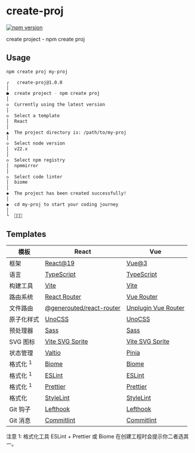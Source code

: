 # create-proj

[![npm version](https://img.shields.io/npm/v/create-proj)](https://npmjs.com/package/create-proj)

create project - npm create proj

## Usage
```bash
npm create proj my-proj

┌   create-proj@1.0.0
│
●  create project - npm create proj
│
◇  Currently using the latest version
│
◇  Select a template
│  React
│
▲  The project directory is: /path/to/my-proj
│
◇  Select node version
│  v22.x
│
◇  Select npm registry
│  npmmirror
│
◇  Select code linter
│  biome
│
◆  The project has been created successfully!
│
◆  cd my-proj to start your coding journey
│
└  🎉🎉🎉
```

## Templates

| 模板 | React | Vue |
|------|-------|-----|
| 框架 | [React@19](https://react.dev/) | [Vue@3](https://vuejs.org/) |
| 语言 | [TypeScript](https://www.typescriptlang.org/) | [TypeScript](https://www.typescriptlang.org/) |
| 构建工具 | [Vite](https://vite.dev/) | [Vite](https://vite.dev/) |
| 路由系统 | [React Router](https://reactrouter.com/) | [Vue Router](https://router.vuejs.org/) |
| 文件路由 | [@generouted/react-router](https://github.com/oedotme/generouted) | [Unplugin Vue Router](https://uvr.esm.is/) |
| 原子化样式 | [UnoCSS](https://unocss.dev/) | [UnoCSS](https://unocss.dev/) |
| 预处理器 | [Sass](https://sass-lang.com/) | [Sass](https://sass-lang.com/) |
| SVG 图标 | [Vite SVG Sprite](https://www.npmjs.com/package/vite-svg-sprite) | [Vite SVG Sprite](https://www.npmjs.com/package/vite-svg-sprite) |
| 状态管理 | [Valtio](https://valtio.dev/) | [Pinia](https://pinia.vuejs.org/) |
| 格式化 <sup>1</sup> | [Biome](https://biomejs.dev/) | [Biome](https://biomejs.dev/) |
| 格式化 <sup>1</sup> | [ESLint](https://eslint.org/) | [ESLint](https://eslint.org/) |
| 格式化 <sup>1</sup> | [Prettier](https://prettier.io/) | [Prettier](https://prettier.io/) |
| 格式化 | [StyleLint](https://stylelint.io/) | [StyleLint](https://stylelint.io/) |
| Git 钩子 | [Lefthook](https://lefthook.dev/) | [Lefthook](https://lefthook.dev/) |
| Git 消息 | [Commitlint](https://commitlint.js.org/) | [Commitlint](https://commitlint.js.org/) |

注意 1: 格式化工具 ESLint + Prettier 或 Biome 在创建工程时会提示你二者选其一。
